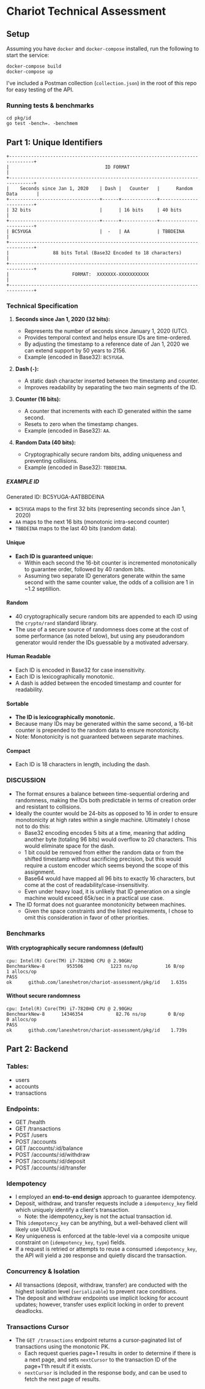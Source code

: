 # Chariot Technical Assessment

## Setup

Assuming you have `docker` and `docker-compose` installed, run the following to start the service:
```
docker-compose build
docker-compose up
```

I've included a Postman collection (`collection.json`) in the root of this repo for easy testing of the API.

### Running tests & benchmarks

```
cd pkg/id
go test -bench=. -benchmem
```

## Part 1: Unique Identifiers

```
+-------------------------------------------------------------------------------+
|                                   ID FORMAT                                   |
+-------------------------------------------------------------------------------+
|    Seconds since Jan 1, 2020    | Dash |   Counter   |      Random Data       |
+---------------------------------+------+-------------+------------------------+
| 32 bits                         |      | 16 bits     | 40 bits                |
+---------------------------------+------+-------------+------------------------+
| BC5YUGA                         |  -   | AA          | TBBDEINA               |
+-------------------------------------------------------------------------------+
|                88 bits Total (Base32 Encoded to 18 characters)                |
+-------------------------------------------------------------------------------+
|                       FORMAT:  XXXXXXX-XXXXXXXXXXX                            |
+-------------------------------------------------------------------------------+
```

### Technical Specification

1. **Seconds since Jan 1, 2020 (32 bits):**
   - Represents the number of seconds since January 1, 2020 (UTC).
   - Provides temporal context and helps ensure IDs are time-ordered.
   - By adjusting the timestamp to a reference date of Jan 1, 2020 we can extend support by 50 years to 2156.
   - Example (encoded in Base32): `BC5YUGA`.

2. **Dash (`-`):**
   - A static dash character inserted between the timestamp and counter.
   - Improves readability by separating the two main segments of the ID.

3. **Counter (16 bits):**
   - A counter that increments with each ID generated within the same second.
   - Resets to zero when the timestamp changes.
   - Example (encoded in Base32): `AA`.

4. **Random Data (40 bits):**
   - Cryptographically secure random bits, adding uniqueness and preventing collisions.
   - Example (encoded in Base32): `TBBDEINA`.

##### EXAMPLE ID

Generated ID: BC5YUGA-AATBBDEINA

- `BC5YUGA` maps to the first 32 bits (representing seconds since Jan 1, 2020)
- `AA` maps to the next 16 bits (monotonic intra-second counter)
- `TBBDEINA` maps to the last 40 bits (random data).

#### Unique
- **Each ID is guaranteed unique:**
  - Within each second the 16-bit counter is incremented monotonically to guarantee order, followed by 40 random bits.
  - Assuming two separate ID generators generate within the same second with the same counter value, the odds of a collision are 1 in ~1.2 septillion.

#### Random
- 40 cryptographically secure random bits are appended to each ID using the `crypto/rand` standard library.
- The use of a secure source of randomness does come at the cost of some performance (as noted below), but using any pseudorandom generator would render the IDs guessable by a motivated adversary.

#### Human Readable
- Each ID is encoded in Base32 for case insensitivity.
- Each ID is lexicographically monotonic.
- A dash is added between the encoded timestamp and counter for readability.

#### Sortable
- **The ID is lexicographically monotonic.**
- Because many IDs may be generated within the same second, a 16-bit counter is prepended to the random data to ensure monotonicity.
- Note: Monotonicity is not guaranteed between separate machines.

#### Compact
- Each ID is 18 characters in length, including the dash.

### DISCUSSION

- The format ensures a balance between time-sequential ordering and randomness, making the IDs both predictable in terms of creation order and resistant to collisions.
- Ideally the counter would be 24-bits as opposed to 16 in order to ensure monotonicity at high rates within a single machine. Ultimately I chose not to do this:
  - Base32 encoding encodes 5 bits at a time, meaning that adding another byte (totaling 96 bits) would overflow to 20 characters. This would eliminate space for the dash.
  - 1 bit could be removed from either the random data or from the shifted timestamp without sacrificing precision, but this would require a custom encoder which seems beyond the scope of this assignment.
  - Base64 would have mapped all 96 bits to exactly 16 characters, but come at the cost of readability/case-insensitivity.
  - Even under heavy load, it is unlikely that ID generation on a single machine would exceed 65k/sec in a practical use case.
- The ID format does not guarantee monotonicity between machines.
  - Given the space constraints and the listed requirements, I chose to omit this consideration in favor of other priorities.


### Benchmarks

#### With cryptographically secure randomness (default)

```
cpu: Intel(R) Core(TM) i7-7820HQ CPU @ 2.90GHz
BenchmarkNew-8   	  953506	      1223 ns/op	      16 B/op	       1 allocs/op
PASS
ok  	github.com/laneshetron/chariot-assessment/pkg/id	1.635s
```

#### Without secure randomness

```
cpu: Intel(R) Core(TM) i7-7820HQ CPU @ 2.90GHz
BenchmarkNew-8   	14346354	        82.76 ns/op	       0 B/op	       0 allocs/op
PASS
ok  	github.com/laneshetron/chariot-assessment/pkg/id	1.739s
```

## Part 2: Backend

### Tables:
- users
- accounts
- transactions

### Endpoints:
- GET  /health
- GET  /transactions
- POST /users
- POST /accounts
- GET  /accounts/:id/balance
- POST /accounts/:id/withdraw
- POST /accounts/:id/deposit
- POST /accounts/:id/transfer

### Idempotency
 - I employed an **end-to-end design** approach to guarantee idempotency.
 - Deposit, withdraw, and transfer requests include a `idempotency_key` field which uniquely identify a client's transaction.
   - Note: the idempotency_key is not the actual transaction id.
 - This `idempotency_key` can be anything, but a well-behaved client will likely use UUIDv4.
 - Key uniqueness is enforced at the table-level via a composite unique constraint on (`idempotency_key`, `type`) fields.
 - If a request is retried or attempts to reuse a consumed `idempotency_key`, the API will yield a `200` response and quietly discard the transaction.

### Concurrency & Isolation
- All transactions (deposit, withdraw, transfer) are conducted with the highest isolation level (`serializable`) to prevent race conditions.
- The deposit and withdraw endpoints use implicit locking for account updates; however, transfer uses explicit locking in order to prevent deadlocks.

### Transactions Cursor
- The `GET /transactions` endpoint returns a cursor-paginated list of transactions using the monotonic PK.
  - Each request queries page+1 results in order to determine if there is a next page, and sets `nextCursor` to the transaction ID of the page+1'th result if it exists.
  - `nextCursor` is included in the response body, and can be used to fetch the next page of results.
